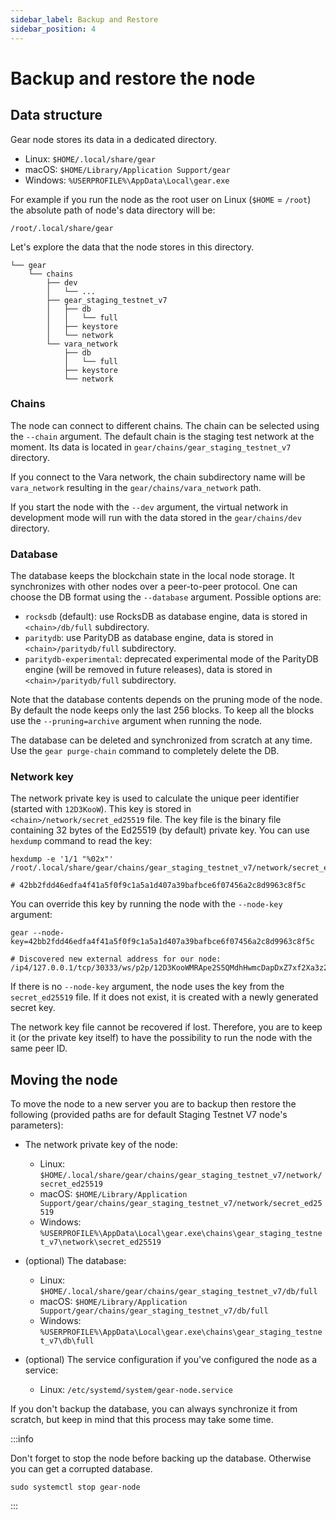 ```yaml
---
sidebar_label: Backup and Restore
sidebar_position: 4
---
```


# Backup and restore the node

## Data structure

Gear node stores its data in a dedicated directory.

- Linux: `$HOME/.local/share/gear`
- macOS: `$HOME/Library/Application Support/gear`
- Windows: `%USERPROFILE%\AppData\Local\gear.exe`

For example if you run the node as the root user on Linux (`$HOME` = `/root`) the absolute path of node's data directory will be:

    /root/.local/share/gear

Let's explore the data that the node stores in this directory.

    └── gear
        └── chains
            ├── dev
            │   └── ...
            ├── gear_staging_testnet_v7
            │   ├── db
            │   │   └── full
            │   ├── keystore
            │   └── network
            └── vara_network
                ├── db
                │   └── full
                ├── keystore
                └── network

### Chains

The node can connect to different chains. The chain can be selected using the `--chain` argument. The default chain is the staging test network at the moment. Its data is located in `gear/chains/gear_staging_testnet_v7` directory.

If you connect to the Vara network, the chain subdirectory name will be `vara_network` resulting in the `gear/chains/vara_network` path.

If you start the node with the `--dev` argument, the virtual network in development mode will run with the data stored in the `gear/chains/dev` directory.

### Database

The database keeps the blockchain state in the local node storage. It synchronizes with other nodes over a peer-to-peer protocol. One can choose the DB format using the `--database` argument. Possible options are:

- `rocksdb` (default): use RocksDB as database engine, data is stored in `<chain>/db/full` subdirectory.
- `paritydb`: use ParityDB as database engine, data is stored in `<chain>/paritydb/full` subdirectory.
- `paritydb-experimental`: deprecated experimental mode of the ParityDB engine (will be removed in future releases), data is stored in `<chain>/paritydb/full` subdirectory.

Note that the database contents depends on the pruning mode of the node. By default the node keeps only the last 256 blocks. To keep all the blocks use the `--pruning=archive` argument when running the node.

The database can be deleted and synchronized from scratch at any time. Use the `gear purge-chain` command to completely delete the DB.

### Network key

The network private key is used to calculate the unique peer identifier (started with `12D3KooW`). This key is stored in `<chain>/network/secret_ed25519` file. The key file is the binary file containing 32 bytes of the Ed25519 (by default) private key. You can use `hexdump` command to read the key:

```shell
hexdump -e '1/1 "%02x"' /root/.local/share/gear/chains/gear_staging_testnet_v7/network/secret_ed25519

# 42bb2fdd46edfa4f41a5f0f9c1a5a1d407a39bafbce6f07456a2c8d9963c8f5c
```

You can override this key by running the node with the `--node-key` argument:

```shell
gear --node-key=42bb2fdd46edfa4f41a5f0f9c1a5a1d407a39bafbce6f07456a2c8d9963c8f5c

# Discovered new external address for our node: /ip4/127.0.0.1/tcp/30333/ws/p2p/12D3KooWMRApe2S5QMdhHwmcDapDxZ7xf2Xa3z2HfCCYoHTmjiXV
```

If there is no `--node-key` argument, the node uses the key from the `secret_ed25519` file. If it does not exist, it is created with a newly generated secret key.

The network key file cannot be recovered if lost. Therefore, you are to keep it (or the private key itself) to have the possibility to run the node with the same peer ID.

## Moving the node

To move the node to a new server you are to backup then restore the following (provided paths are for default Staging Testnet V7 node's parameters):

- The network private key of the node:

    - Linux: `$HOME/.local/share/gear/chains/gear_staging_testnet_v7/network/secret_ed25519`
    - macOS: `$HOME/Library/Application Support/gear/chains/gear_staging_testnet_v7/network/secret_ed25519`
    - Windows: `%USERPROFILE%\AppData\Local\gear.exe\chains\gear_staging_testnet_v7\network\secret_ed25519`

- (optional) The database:

    - Linux: `$HOME/.local/share/gear/chains/gear_staging_testnet_v7/db/full`
    - macOS: `$HOME/Library/Application Support/gear/chains/gear_staging_testnet_v7/db/full`
    - Windows: `%USERPROFILE%\AppData\Local\gear.exe\chains\gear_staging_testnet_v7\db\full`

- (optional) The service configuration if you've configured the node as a service:

    - Linux: `/etc/systemd/system/gear-node.service`

If you don't backup the database, you can always synchronize it from scratch, but keep in mind that this process may take some time.

:::info

Don't forget to stop the node before backing up the database. Otherwise you can get a corrupted database.

```shell
sudo systemctl stop gear-node
```

:::
